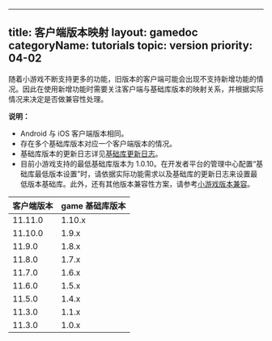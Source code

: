 
---
title: 客户端版本映射
layout: gamedoc
categoryName: tutorials
topic: version
priority: 04-02
---

随着小游戏不断支持更多的功能，旧版本的客户端可能会出现不支持新增功能的情况。因此在使用新增功能时需要关注客户端与基础库版本的映射关系，并根据实际情况来决定是否做兼容性处理。

**说明：**
- Android 与 iOS 客户端版本相同。
- 存在多个基础库版本对应一个客户端版本的情况。
- 基础库版本的更新日志详见[基础库更新日志](/game/tutorials/version/releaseLog/)。
- 目前小游戏支持的最低基础库版本为 1.0.10。在开发者平台的管理中心配置“基础库最低版本设置”时，请依据实际功能需求以及基础库的更新日志来设置最低版本基础库。此外，还有其他版本兼容性方案，请参考[小游戏版本兼容](/game/tutorials/version/compatibility/)。

| 客户端版本 | game 基础库版本|
|-|-|
|11.11.0|1.10.x|
|11.10.0|1.9.x|
|11.9.0|1.8.x|
|11.8.0|1.7.x|
|11.7.0|1.6.x|
|11.6.0|1.5.x|
|11.5.0|1.4.x|
|11.3.0|1.1.x|
|11.3.0|1.0.x|

